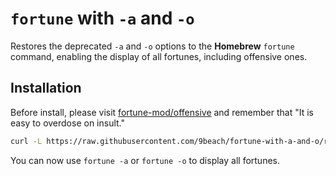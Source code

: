# `fortune` with `-a` and `-o`

Restores the deprecated `-a` and `-o` options to the **Homebrew** `fortune`
command, enabling the display of all fortunes, including offensive ones.

## Installation

Before install, please visit [fortune-mod/offensive](https://github.com/shlomif/fortune-mod/blob/master/fortune-mod/Offensive) and remember that "It is easy to overdose on insult."

```bash
curl -L https://raw.githubusercontent.com/9beach/fortune-with-a-and-o/refs/heads/main/install-raw.sh | bash
```

You can now use `fortune -a` or `fortune -o` to display all fortunes.
